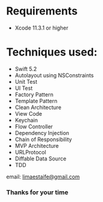 # Requirements

* Xcode 11.3.1 or higher

# Techniques used:

* Swift 5.2
* Autolayout using NSConstraints
* Unit Test
* UI Test
* Factory Pattern
* Template Pattern
* Clean Architecture 
* View Code
* Keychain
* Flow Controller 
* Dependency Injection
* Chain of Responsibility
* MVP Architecture 
* URLProtocol
* Diffable Data Source
* TDD

email: limaestaife@gmail.com

### Thanks for your time 